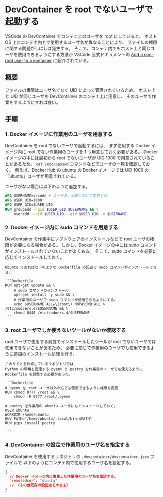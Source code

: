 # DevContainer を root でないユーザで起動する

VSCode の DevContainer でコンテナ上のユーザを root にしていると、
ホスト OS 上とコンテナ内とで使用するユーザ名が異なることにより、
ファイルの権限に関する問題がしばしば発生する。
そこで、コンテナ内でもホスト上と同じユーザを使用できるようにする方法が
VSCode 公式ドキュメントの
[Add a non-root user to a container](https://code.visualstudio.com/remote/advancedcontainers/add-nonroot-user)
に紹介されている。

## 概要

ファイルの権限はユーザ名でなく UID によって管理されているため、
ホスト上と UID が同じユーザを DevContainer のコンテナ上に用意し、
そのユーザで作業をするようにすれば良い。

## 手順

### 1. Docker イメージに作業用のユーザを用意する

DevContainer を root でないユーザで起動するには、
まず使用する Docker イメージ内に root でない作業用のユーザを 1 つ用意しておく必要がある。
Docker イメージの中には最初から root でないユーザが UID 1000 で用意されていることがあるため、
`cat /etc/passwd` コマンドなどでユーザの一覧を確認しておく。
例えば、Docker Hub の ubuntu の Docker イメージでは
UID 1000 の「ubuntu」ユーザが用意されている。

ユーザがない場合は以下のように追加する。

```Dockerfile
ARG USERNAME=vscode # ユーザ名。必要に応じて変更する。
ARG USER_UID=1000
ARG USER_GID=$USER_UID
RUN groupadd --gid $USER_GID $USERNAME && \
    useradd --uid $USER_UID --gid $USER_GID -m $USERNAME
```

### 2. Docker イメージ内に sudo コマンドを用意する

DevContainer で作業中にソフトウェアのインストールなどで root ユーザの権限が必要になる場合がある。
しかし、Docker イメージの中には sudo コマンドがインストールされていないことがよくある。
そこで、sudo コマンドを必要に応じてインストールしておく。

````{hint}
Ubuntu であれば以下のような Dockerfile の記述で sudo コマンドがインストールできる。

```Dockerfile
RUN apt-get update && \
    # sudo コマンドのインストール
    apt-get install -y sudo && \
    # 作業用のユーザで sudo コマンドが使用できるようにする。
    echo $USERNAME ALL=\(root\) NOPASSWD:ALL > /etc/sudoers.d/$USERNAME && \
    chmod 0440 /etc/sudoers.d/$USERNAME
```
````

### 3. root ユーザでしか使えないツールがないか確認する

root ユーザで使用する前提でインストールしたツールが
root でないユーザでは使用できないことがあるため、
必要に応じて作業用のユーザでも使用できるように追加のインストール処理を行う。

````{note}
このサイトを作成しているリポジトリでは、
Python の環境を管理する pyenv と poetry を作業用のユーザでも使えるように
Dockerfile を調整する必要があった。

```Dockerfile
# pyenv を root ユーザ以外からでも使用できるように権限を変更
RUN chmod 0777 /root && \
    chmod -R 0777 /root/.pyenv

# poetry を作業用の ubuntu ユーザにもインストールしておく。
USER ubuntu
WORKDIR /home/ubuntu
ENV PATH="/home/ubuntu/.local/bin:$PATH"
RUN pipx install poetry

```
````

### 4. DevContainer の設定で作業用のユーザ名を指定する

DevContainer を使用するリポジトリの `.devcontainer/devcontainer.json` ファイルで
以下のようにコンテナ内で使用するユーザ名を設定する。

```json
{
  // Docker イメージ内に用意した作業用のユーザ名を指定する。
  "remoteUser": "ubuntu"
  // （その他既存の設定はそのまま）
}
```

